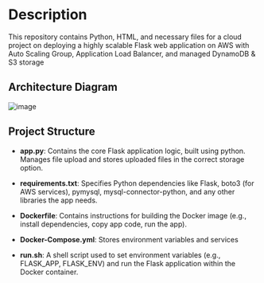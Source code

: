 # Description
This repository contains Python, HTML, and necessary files for a cloud project on deploying a highly scalable Flask web application on AWS with Auto Scaling Group, Application Load Balancer, and managed DynamoDB & S3 storage

## Architecture Diagram

![image](https://github.com/user-attachments/assets/7ee127a8-06cd-4fa6-868d-16afa85cb982)


## Project Structure
- **app.py**: Contains the core Flask application logic, built using python. Manages file upload and stores uploaded files in the correct storage option.
    
- **requirements.txt**: Specifies Python dependencies like Flask, boto3 (for AWS services), pymysql, mysql-connector-python, and any other libraries the app needs. 
  
- **Dockerfile**: Contains instructions for building the Docker image (e.g., install dependencies, copy app code, run the app).
  
- **Docker-Compose.yml**: Stores environment variables and services
  
- **run.sh**: A shell script used to set environment variables (e.g., FLASK_APP, FLASK_ENV) and run the Flask application within the Docker container.
